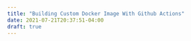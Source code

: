```yaml
---
title: "Building Custom Docker Image With Github Actions"
date: 2021-07-21T20:37:51-04:00
draft: true
---
```


